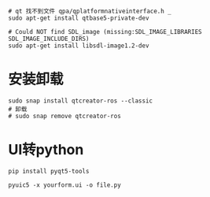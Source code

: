 

```shell
# qt 找不到文件 qpa/qplatformnativeinterface.h _
sudo apt-get install qtbase5-private-dev

# Could NOT find SDL_image (missing:SDL_IMAGE_LIBRARIES SDL_IMAGE_INCLUDE_DIRS)
sudo apt-get install libsdl-image1.2-dev
```

# 安装卸载
```shell
sudo snap install qtcreator-ros --classic
# 卸载
# sudo snap remove qtcreator-ros
```

# UI转python
```shell
pip install pyqt5-tools

pyuic5 -x yourform.ui -o file.py
```